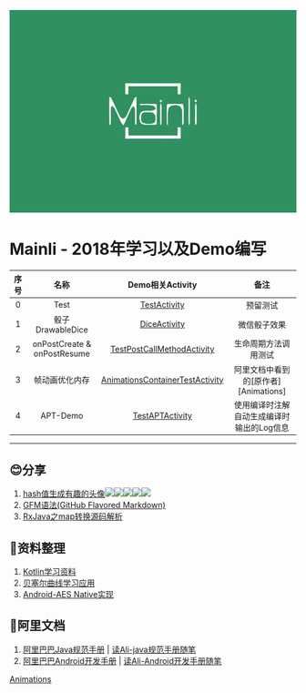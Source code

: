 ![](image/mainli.svg)
# **Mainli - 2018年学习以及Demo编写**

|序号|名称|Demo相关Activity|备注|
|:-:|:-:|:-:|:-:|
|0|Test|[TestActivity][TestActivity]|预留测试
|1|骰子DrawableDice|[DiceActivity]|微信骰子效果
|2|onPostCreate & onPostResume|[TestPostCallMethodActivity][TestPostCallMethodActivity]|生命周期方法调用测试
|3|帧动画优化内存|[AnimationsContainerTestActivity][AnimationsContainerTestActivity]|阿里文档中看到的[原作者][Animations]
|4|APT-Demo|[TestAPTActivity][TestAPTActivity]|使用编译时注解自动生成编译时输出的Log信息

---------------------------------------------
## :blush:**分享**
1. [hash值生成有趣的头像](/DOC/avater.md)![][avater1]![][avater2]![][avater3]![][avater4]![][avater5]
2. [GFM语法(GitHub Flavored Markdown)](https://github.com/guodongxiaren/README)
3. [RxJava之map转换源码解析](rxlib/DOC/map.md)

## :book:**资料整理**
1. [Kotlin学习资料](https://github.com/enbandari/Kotlin-Tutorials)
2. [贝塞尔曲线学习应用](https://github.com/Android-Mainli/bezier)
3. [Android-AES Native实现](https://github.com/Android-Mainli/Native-Encrypt)


## :book:**阿里文档**
1. [阿里巴巴Java规范手册](PDF/阿里巴巴Java规范手册.pdf)    |  [读Ali-java规范手册随笔](DOC/读AliJava规范手册随笔.md)<br/>
2. [阿里巴巴Android开发手册](PDF/阿里巴巴Android开发手册.pdf)   |   [读Ali-Android开发手册随笔](DOC/读AliAndroid开发手册随笔.md)










[TestActivity]:app/src/main/java/com/mainli/d/d2018/TestActivity.java
[DiceActivity]:app/src/main/java/com/mainli/d/d2018/activity/DiceActivity.kt
[TestPostCallMethodActivity]:app/src/main/java/com/mainli/d/d2018/activity/TestPostCallMethodActivity.kt
[AnimationsContainerTestActivity]:app/src/main/java/com/mainli/d/d2018/activity/AnimationsContainerTestActivity.java
[TestAPTActivity]:app/src/main/java/com/mainli/d/d2018/activity/TestPostCallMethodActivity.kt










[avater1]:http://www.gravatar.com/avatar/88593401?s=30&d=identicon
[avater2]:http://www.gravatar.com/avatar/88593401?s=30&d=monsterid
[avater3]:http://www.gravatar.com/avatar/88593401?s=30&d=wavatar
[avater4]:http://www.gravatar.com/avatar/88593401?s=30&d=retro
[avater5]:http://www.gravatar.com/avatar/88593401?s=30&d=robohash

[Animations](https://github.com/VDshixiaoming/AnimationTest "")